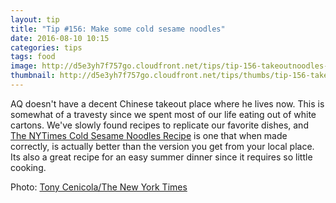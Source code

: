 ```yaml
---
layout: tip
title: "Tip #156: Make some cold sesame noodles"
date: 2016-08-10 10:15
categories: tips
tags: food
image: http://d5e3yh7f757go.cloudfront.net/tips/tip-156-takeoutnoodles-master675.jpg
thumbnail: http://d5e3yh7f757go.cloudfront.net/tips/thumbs/tip-156-takeoutnoodles-master675.jpg
---
```

AQ doesn't have a decent Chinese takeout place where he lives now. This is somewhat of a travesty since we spent most of our life eating out of white cartons. We've slowly found recipes to replicate our favorite dishes, and [The NYTimes Cold Sesame Noodles Recipe](http://cooking.nytimes.com/recipes/9558-takeout-style-sesame-noodles) is one that when made correctly, is actually better than the version you get from your local place. Its also a great recipe for an easy summer dinner since it requires so little cooking. 


Photo: [Tony Cenicola/The New York Times](http://cooking.nytimes.com/recipes/9558-takeout-style-sesame-noodles)
